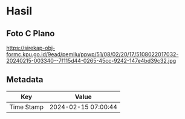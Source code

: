 # Hasil

## Foto C Plano

https://sirekap-obj-formc.kpu.go.id/9ead/pemilu/ppwp/51/08/02/20/17/5108022017032-20240215-003340--7f115d44-0265-45cc-9242-147e4bd39c32.jpg


## Metadata

| Key        | Value               |
| ---------- | ------------------- |
| Time Stamp | 2024-02-15 07:00:44 |



